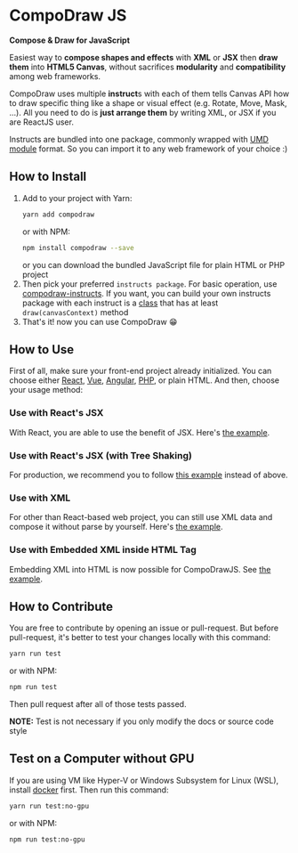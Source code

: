 # CompoDraw JS

**Compose & Draw for JavaScript**

Easiest way to **compose shapes and effects** with **XML** or **JSX** then **draw them** into **HTML5 Canvas**, without sacrifices **modularity** and **compatibility** among web frameworks.

CompoDraw uses multiple **instruct**s with each of them tells Canvas API how to draw specific thing like a shape or visual effect (e.g. Rotate, Move, Mask, ...). All you need to do is **just arrange them** by writing XML, or JSX if you are ReactJS user.

Instructs are bundled into one package, commonly wrapped with [UMD module](https://www.devguide.at/en/javascript/amd-cjs-umd-esm-modular-javascript/#Universal_Module_Definition_UMD) format. So you can import it to any web framework of your choice :)

## How to Install

1. Add to your project with Yarn:
   ```bash
   yarn add compodraw
   ```
   or with NPM:
   ```bash
   npm install compodraw --save
   ```
   or you can download the bundled JavaScript file for plain HTML or PHP project
2. Then pick your preferred `instructs package`.
   For basic operation, use [compodraw-instructs](https://github.com/Thor-x86/compodraw-js-instructs). If you want, you can build your own instructs package with each instruct is a [class](https://www.w3schools.com/js/js_classes.asp) that has at least `draw(canvasContext)` method
3. That's it! now you can use CompoDraw 😁

## How to Use

First of all, make sure your front-end project already initialized. You can choose either [React](https://reactjs.org/), [Vue](https://vuejs.org/), [Angular](https://angular.io/), [PHP](https://www.quora.com/Which-is-the-best-PHP-framework-for-beginners), or plain HTML. And then, choose your usage method:

### Use with React's JSX

With React, you are able to use the benefit of JSX. Here's [the example](https://github.com/Thor-x86/compodraw-js/blob/dev/examples/usage-with-jsx.md).

### Use with React's JSX (with Tree Shaking)

For production, we recommend you to follow [this example](https://github.com/Thor-x86/compodraw-js/blob/dev/examples/usage-with-jsx-treeshaking.md) instead of above.

### Use with XML

For other than React-based web project, you can still use XML data and compose it without parse by yourself. Here's [the example](https://github.com/Thor-x86/compodraw-js/blob/dev/examples/usage-with-xml.md).

### Use with Embedded XML inside HTML Tag

Embedding XML into HTML is now possible for CompoDrawJS. See [the example](https://github.com/Thor-x86/compodraw-js/blob/dev/examples/usage-with-dom.md).

## How to Contribute

You are free to contribute by opening an issue or pull-request. But before pull-request, it's better to test your changes locally with this command:

```bash
yarn run test
```

or with NPM:

```bash
npm run test
```

Then pull request after all of those tests passed.

**NOTE:** Test is not necessary if you only modify the docs or source code style

## Test on a Computer without GPU

If you are using VM like Hyper-V or Windows Subsystem for Linux (WSL), install [docker](https://docs.docker.com/docker-for-windows/install/#install-docker-desktop-on-windows) first. Then run this command:

```bash
yarn run test:no-gpu
```

or with NPM:

```bash
npm run test:no-gpu
```
